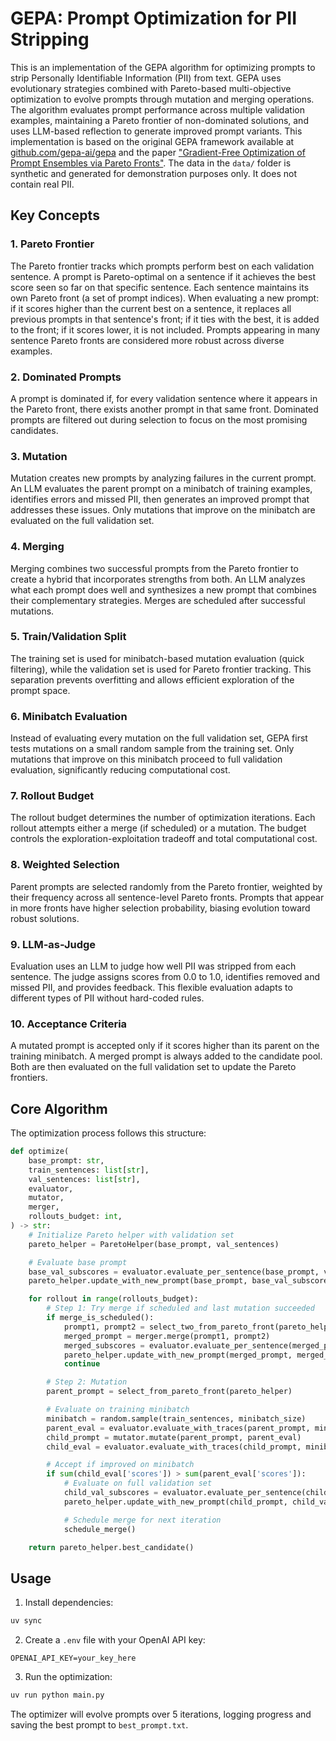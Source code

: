 # GEPA: Prompt Optimization for PII Stripping

This is an implementation of the GEPA algorithm for optimizing prompts to strip Personally Identifiable Information (PII) from text. GEPA uses evolutionary strategies combined with Pareto-based multi-objective optimization to evolve prompts through mutation and merging operations. The algorithm evaluates prompt performance across multiple validation examples, maintaining a Pareto frontier of non-dominated solutions, and uses LLM-based reflection to generate improved prompt variants. This implementation is based on the original GEPA framework available at [github.com/gepa-ai/gepa](https://github.com/gepa-ai/gepa/tree/main) and the paper ["Gradient-Free Optimization of Prompt Ensembles via Pareto Fronts"](https://arxiv.org/pdf/2507.19457).
The data in the `data/` folder is synthetic and generated for demonstration purposes only. It does not contain real PII.

## Key Concepts

### 1. Pareto Frontier
The Pareto frontier tracks which prompts perform best on each validation sentence. A prompt is Pareto-optimal on a sentence if it achieves the best score seen so far on that specific sentence. Each sentence maintains its own Pareto front (a set of prompt indices). When evaluating a new prompt: if it scores higher than the current best on a sentence, it replaces all previous prompts in that sentence's front; if it ties with the best, it is added to the front; if it scores lower, it is not included. Prompts appearing in many sentence Pareto fronts are considered more robust across diverse examples.

### 2. Dominated Prompts
A prompt is dominated if, for every validation sentence where it appears in the Pareto front, there exists another prompt in that same front. Dominated prompts are filtered out during selection to focus on the most promising candidates.

### 3. Mutation
Mutation creates new prompts by analyzing failures in the current prompt. An LLM evaluates the parent prompt on a minibatch of training examples, identifies errors and missed PII, then generates an improved prompt that addresses these issues. Only mutations that improve on the minibatch are evaluated on the full validation set.

### 4. Merging
Merging combines two successful prompts from the Pareto frontier to create a hybrid that incorporates strengths from both. An LLM analyzes what each prompt does well and synthesizes a new prompt that combines their complementary strategies. Merges are scheduled after successful mutations.

### 5. Train/Validation Split
The training set is used for minibatch-based mutation evaluation (quick filtering), while the validation set is used for Pareto frontier tracking. This separation prevents overfitting and allows efficient exploration of the prompt space.

### 6. Minibatch Evaluation
Instead of evaluating every mutation on the full validation set, GEPA first tests mutations on a small random sample from the training set. Only mutations that improve on this minibatch proceed to full validation evaluation, significantly reducing computational cost.

### 7. Rollout Budget
The rollout budget determines the number of optimization iterations. Each rollout attempts either a merge (if scheduled) or a mutation. The budget controls the exploration-exploitation tradeoff and total computational cost.

### 8. Weighted Selection
Parent prompts are selected randomly from the Pareto frontier, weighted by their frequency across all sentence-level Pareto fronts. Prompts that appear in more fronts have higher selection probability, biasing evolution toward robust solutions.

### 9. LLM-as-Judge
Evaluation uses an LLM to judge how well PII was stripped from each sentence. The judge assigns scores from 0.0 to 1.0, identifies removed and missed PII, and provides feedback. This flexible evaluation adapts to different types of PII without hard-coded rules.

### 10. Acceptance Criteria
A mutated prompt is accepted only if it scores higher than its parent on the training minibatch. A merged prompt is always added to the candidate pool. Both are then evaluated on the full validation set to update the Pareto frontiers.

## Core Algorithm

The optimization process follows this structure:

```python
def optimize(
    base_prompt: str,
    train_sentences: list[str],
    val_sentences: list[str],
    evaluator,
    mutator,
    merger,
    rollouts_budget: int,
) -> str:
    # Initialize Pareto helper with validation set
    pareto_helper = ParetoHelper(base_prompt, val_sentences)

    # Evaluate base prompt
    base_val_subscores = evaluator.evaluate_per_sentence(base_prompt, val_sentences)
    pareto_helper.update_with_new_prompt(base_prompt, base_val_subscores)

    for rollout in range(rollouts_budget):
        # Step 1: Try merge if scheduled and last mutation succeeded
        if merge_is_scheduled():
            prompt1, prompt2 = select_two_from_pareto_front(pareto_helper)
            merged_prompt = merger.merge(prompt1, prompt2)
            merged_subscores = evaluator.evaluate_per_sentence(merged_prompt, val_sentences)
            pareto_helper.update_with_new_prompt(merged_prompt, merged_subscores)
            continue

        # Step 2: Mutation
        parent_prompt = select_from_pareto_front(pareto_helper)

        # Evaluate on training minibatch
        minibatch = random.sample(train_sentences, minibatch_size)
        parent_eval = evaluator.evaluate_with_traces(parent_prompt, minibatch)
        child_prompt = mutator.mutate(parent_prompt, parent_eval)
        child_eval = evaluator.evaluate_with_traces(child_prompt, minibatch)

        # Accept if improved on minibatch
        if sum(child_eval['scores']) > sum(parent_eval['scores']):
            # Evaluate on full validation set
            child_val_subscores = evaluator.evaluate_per_sentence(child_prompt, val_sentences)
            pareto_helper.update_with_new_prompt(child_prompt, child_val_subscores)

            # Schedule merge for next iteration
            schedule_merge()

    return pareto_helper.best_candidate()
```

## Usage

1. Install dependencies:
```bash
uv sync
```

2. Create a `.env` file with your OpenAI API key:
```
OPENAI_API_KEY=your_key_here
```

3. Run the optimization:
```bash
uv run python main.py
```

The optimizer will evolve prompts over 5 iterations, logging progress and saving the best prompt to `best_prompt.txt`.
